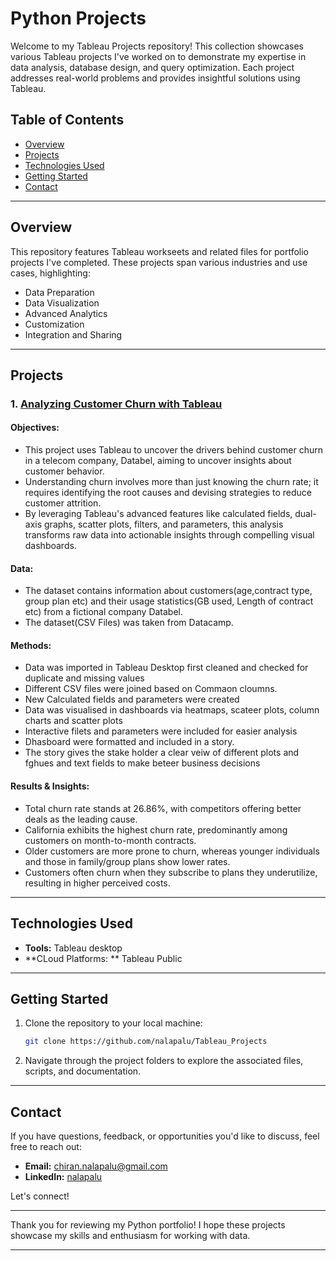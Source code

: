 # Python Projects

Welcome to my Tableau Projects repository! This collection showcases various Tableau projects I've worked on to demonstrate my expertise in data analysis, database design, and query optimization. Each project addresses real-world problems and provides insightful solutions using Tableau.

## Table of Contents

- [Overview](#overview)
- [Projects](#projects)
- [Technologies Used](#technologies-used)
- [Getting Started](#getting-started)
- [Contact](#contact)

---

## Overview

This repository features Tableau workseets and related files for portfolio projects I've completed. These projects span various industries and use cases, highlighting:

- Data Preparation
- Data Visualization
- Advanced Analytics
- Customization
- Integration and Sharing

---

## Projects

### 1. [**Analyzing Customer Churn with Tableau**](https://github.com/nalapalu/Tableau_Projects/tree/main/Analysing-Customer-Churn-with-Tableau)

#### Objectives:
- This project uses Tableau to uncover the drivers behind customer churn in a telecom company, Databel, aiming to uncover insights about customer behavior.
- Understanding churn involves more than just knowing the churn rate; it requires identifying the root causes and devising strategies to reduce customer attrition.
- By leveraging Tableau's advanced features like calculated fields, dual-axis graphs, scatter plots, filters, and parameters, this analysis transforms raw data into actionable insights through compelling visual dashboards.

#### Data:
- The dataset contains information about customers(age,contract type, group plan etc) and their usage statistics(GB used, Length of contract etc) from a fictional company Databel.
- The dataset(CSV Files) was taken from Datacamp. 

#### Methods:
- Data was imported in Tableau Desktop first cleaned and checked for duplicate and missing values
- Different CSV files were joined based on Commaon cloumns.
- New Calculated fields and parameters were created
- Data was visualised in dashboards via heatmaps, scateer plots, column charts and scatter plots
- Interactive filets and parameters were included for easier analysis
- Dhasboard were formatted and included in a story.
- The story gives the stake holder a clear veiw of different plots and fghues and text fields to make beteer business decisions 

#### Results & Insights:
 - Total churn rate stands at 26.86%, with competitors offering better deals as the leading cause.
 - California exhibits the highest churn rate, predominantly among customers on month-to-month contracts.
 - Older customers are more prone to churn, whereas younger individuals and those in family/group plans show lower rates.
 - Customers often churn when they subscribe to plans they underutilize, resulting in higher perceived costs.
---

## Technologies Used

- **Tools:** Tableau desktop
- **CLoud Platforms: ** Tableau Public

---

## Getting Started

1. Clone the repository to your local machine:
   ```bash
   git clone https://github.com/nalapalu/Tableau_Projects
   ```

2. Navigate through the project folders to explore the associated files, scripts, and documentation.

---

## Contact

If you have questions, feedback, or opportunities you'd like to discuss, feel free to reach out:

- **Email:** [chiran.nalapalu@gmail.com](mailto:chiran.nalapalu@gmail.com)
- **LinkedIn:** [nalapalu](https://www.linkedin.com/in/nalapalu/)  

Let's connect!

---

Thank you for reviewing my Python portfolio! I hope these projects showcase my skills and enthusiasm for working with data.

---
